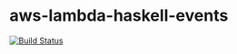 # aws-lambda-haskell-events

[![Build Status](https://travis-ci.org/shokohara/aws-lambda-haskell-events.svg?branch=master)](https://travis-ci.org/shokohara/aws-lambda-haskell-events)

